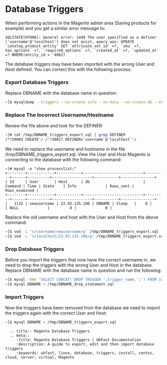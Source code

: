 # Database Triggers

When performing actions in the Magento admin area (Saving products for example) and you get a similar error message to:

```console
SQLSTATE[HY000]: General error: 1449 The user specified as a definer ('username'@'localhost') does not exist, query was: UPDATE `catelog_product_entity` SET `attrivute_set_id` =?, `sku` =?, has_options` =?, `required_options` =?, `created_at` =?, `updated_at` =? WHERE(entity_id = '4062)
```

The database triggers may have been imported with the wrong User and Host defined. You can correct this with the following process:

### Export Database Triggers

Replace DBNAME with the database name in question:
```bash
~]$ mysqldump --triggers --no-create-info --no-data --no-create-db --skip-opt DBNAME > /tmp/DBNAME_triggers_export.sql
```

### Replace The Incorrect Username/Hostname

Review the file above and look for the DEFINER:

```bash 
~]# cat /tmp/DBNAME_triggers_export.sql | grep DEFINER
/*!50003 CREATE*/ /*!50017 DEFINER=`username`@`localhost`*/
```
We need to replace the username and hostname in the file /tmp/DBNAME_triggers_export.sql. View the User and Host Magento is connecting to the database with the following command:

```console
~]# mysql -e "show processlist;"
+--------+------------+-----------+---------------------------+---------+------+----------+------------------+-----------+---------------+
| Id     | User       | Host      | db                        | Command | Time | State    | Info             | Rows_sent | Rows_examined |
+--------+------------+-----------+---------------------------+---------+------+----------+------------------+-----------+---------------+
|   1132 | newusername | 22.93.135.106 | DBNAME | Sleep   |    0 |          | NULL             |         0 |             0 |
```

Replace the old username and host with the User and Host from the above command:

```bash
~]$ sed -i 's/username/newusername/g' /tmp/DBNAME_triggers_export.sql
~]$ sed -i 's/localhost/22.93.135.106/g' /tmp/DBNAME_triggers_export.sql
```

### Drop Database Triggers

Before you import the triggers that now have the correct username in, we need to drop the triggers with the wrong User and Host in the database. Replace DBNAME with the database name in question and run the following:

```bash
~]$ mysql -ANe "SELECT CONCAT('DROP TRIGGER ',trigger_name,';') FROM information_schema.triggers WHERE trigger_schema = 'DBNAME';" | sed s'/\|//g' > /tmp/DBNAME_drop_statement.sql
~]$ mysql DBNAME < /tmp/DBNAME_drop_statement.sql
```

### Import Triggers

Now the troggers have been removed from the database we need to import the triggers again with the correct User and Host:

```bash
~]$ mysql DBNAME < /tmp/DBNAME_triggers_export.sql
```

```eval_rst
  .. title:: Magento Database Triggers
  .. meta::
     :title: Magento Database Triggers | UKFast Documentation
     :description: A guide to export, edit and then import database triggers
     :keywords: ukfast, linux, database, triggers, install, centos, cloud, server, virtual, Magento

